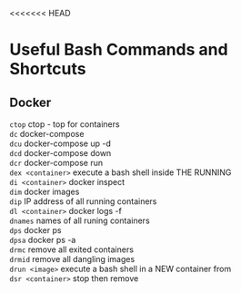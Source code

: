 <<<<<<< HEAD
# Useful Bash Commands and Shortcuts  

## Docker  

`ctop`              ctop - top for containers  
`dc`                docker-compose  
`dcu`               docker-compose up -d  
`dcd`               docker-compose down  
`dcr`               docker-compose run  
`dex <container>`   execute a bash shell inside THE RUNNING <container>  
`di <container>`    docker inspect <container>   
`dim`               docker images   
`dip`               IP address of all running containers  
`dl <container>`    docker logs -f <container>   
`dnames`            names of all runing containers  
`dps`               docker ps  
`dpsa`              docker ps -a  
`drmc`              remove all exited containers  
`drmid`             remove all dangling images  
`drun <image>`      execute a bash shell in a NEW container from <image>  
`dsr <container>`   stop then remove <container>  

